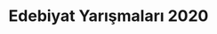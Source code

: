 ---
layout: category
headline: "Edebiyat Yarışmaları 2020"
title: "Edebiyat Yarışmaları 2020"
subline: "<ul class='nav flex-column'>   
   <li class='nav-item'><a class='nav-link' href='/aralik-2020-yarismalar'>Aralık 2020 Yarışmaları</a></li>
   <li class='nav-item'><a class='nav-link' href='/kasim-ayi-2020-edebiyat-yarismalari/'>Kasım 2020 Yarışmaları</a></li>
   <li class='nav-item'><a class='nav-link' href='/ekim-ayi-2020-edebiyat-yarismalari/'>Ekim 2020 Yarışmaları</a></li>
   <li class='nav-item'><a class='nav-link' href='/eylul-ayi-2020-edebiyat-yarismalari/'>Eylül 2020 Yarışmaları</a></li>
   <li class='nav-item'><a class='nav-link' href='/agustos-ayi-2020-edebiyat-yarismalari/'>Ağustos 2020 Yarışmaları</a></li>
   <li class='nav-item'><a class='nav-link' href='/temmuz-ayi-2020-edebiyat-yarismalari/'>Temmuz 2020 Edebiyat Yarışmaları</a></li>
   <li class='nav-item'><a class='nav-link' href='/haziran-2020-edebiyat-yarismalari/'>Haziran 2020 Edebiyat Yarışmaları</a></li>
   <li class='nav-item'><a class='nav-link' href='/mayis-2020-edebiyat-yarismalari/'>Mayıs 2020 Edebiyat Yarışmaları</a></li>
   <li class='nav-item'><a class='nav-link' href='/nisan-ayi-2020-edebiyat-yarismalari/'>Nisan 2020 Edebiyat Yarışmaları</a></li>
   <li class='nav-item'><a class='nav-link' href='/mart-ayi-2020-edebiyat-yarismalari/'>Mart 2020 Edebiyat Yarışmaları</a></li>
   <li class='nav-item'><a class='nav-link' href='/subat-ayi-2020-edebiyat-yarismalari/'>Şubat 2020 Edebiyat Yarışmaları</a></li>
   <li class='nav-item'><a class='nav-link' href='/ocak-ayi-2020-edebiyat-yarismalari/'>Ocak 2020 Edebiyat Yarışmaları</a></li>
</ul>"
permalink: "2020-edebiyat-yarismalari/"
description: "2020 yılında düzenlenmiş olan tüm edebiyat yarışmalarını bu sayfadan ay-ay görüntüleyebilirsiniz."
showEmpty: false
---